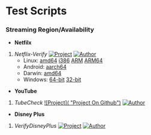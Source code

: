 # Test Scripts
### Streaming Region/Availability

- **Netfilx**

1. *Netflix-Verify* [![Project](https://img.shields.io/badge/Github-purple?style=flat&logo=github "Project On Github")](https://github.com/sjlleo/netflix-verify) [![Author](https://img.shields.io/badge/Author-sjlleo-brightgreen?style=flat&logo=github "Author's Github")](https://github.com/sjlleo)
    - Linux: [amd64](https://script.expcs.net/test/netflix_linux_amd64) [i386](https://script.expcs.net/test/netflix_linux_386) [ARM](https://script.expcs.net/test/netflix_linux_arm) [ARM64](https://script.expcs.net/test/netflix_linux_arm64)
    - Android: [aarch64](https://script.expcs.net/test/netflix_android_aarch64)
    - Darwin: [amd64](https://script.expcs.net/test/netflix_darwin_amd64)
    - Windows: [64-bit](https://script.expcs.net/test/netflix_windows_amd64.exe) [32-bit](https://script.expcs.net/test/netflix_windows_386.exe)

- **YouTube**

1. *TubeCheck* [![Project]( "Project On Github")](https://github.com/sjlleo/TubeCheck) [![Author](https://img.shields.io/badge/Author-sjlleo-brightgreen?style=flat&logo=github "Author's Github")](https://github.com/sjlleo)

- **Disney Plus**

1. *VerifyDisneyPlus* [![Project](https://img.shields.io/badge/Github-purple?style=flat&logo=github "Project On Github")](https://github.com/sjlleo/VerifyDisneyPlus) [![Author](https://img.shields.io/badge/Author-sjlleo-brightgreen?style=flat&logo=github "Author's Github")](https://github.com/sjlleo)

